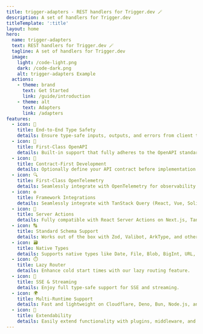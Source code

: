 ```yaml
---
title: trigger-adapters - REST handlers for Trigger.dev 🪄
description: A set of handlers for Trigger.dev
titleTemplate: ':title'
layout: home
hero:
  name: trigger-adapters
  text: REST handlers for Trigger.dev 🪄
  tagline: A set of handlers for Trigger.dev
  image:
    light: /code-light.png
    dark: /code-dark.png
    alt: trigger-adapters Example
  actions:
    - theme: brand
      text: Get Started
      link: /guide/introduction
    - theme: alt
      text: Adapters
      link: /adapters
features:
  - icon: 🔗
    title: End-to-End Type Safety
    details: Ensure type-safe inputs, outputs, and errors from client to server.
  - icon: 📘
    title: First-Class OpenAPI
    details: Built-in support that fully adheres to the OpenAPI standard.
  - icon: 📝
    title: Contract-First Development
    details: Optionally define your API contract before implementation.
  - icon: 🔍
    title: First-Class OpenTelemetry
    details: Seamlessly integrate with OpenTelemetry for observability.
  - icon: ⚙️
    title: Framework Integrations
    details: Seamlessly integrate with TanStack Query (React, Vue, Solid, Svelte, Angular, etc.), SWR, Pinia Colada, NestJS, and more.
  - icon: 🚀
    title: Server Actions
    details: Fully compatible with React Server Actions on Next.js, TanStack Start, and other platforms.
  - icon: 🔠
    title: Standard Schema Support
    details: Works out of the box with Zod, Valibot, ArkType, and other schema validators.
  - icon: 🗃️
    title: Native Types
    details: Supports native types like Date, File, Blob, BigInt, URL, and more.
  - icon: ⏱️
    title: Lazy Router
    details: Enhance cold start times with our lazy routing feature.
  - icon: 📡
    title: SSE & Streaming
    details: Enjoy full type-safe support for SSE and streaming.
  - icon: 🌍
    title: Multi-Runtime Support
    details: Fast and lightweight on Cloudflare, Deno, Bun, Node.js, and beyond.
  - icon: 🔌
    title: Extendability
    details: Easily extend functionality with plugins, middleware, and interceptors.
---
```

